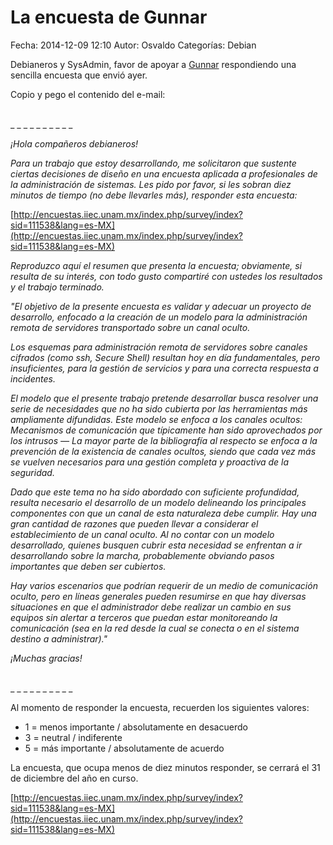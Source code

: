 La encuesta de Gunnar
==================================

Fecha: 2014-12-09 12:10
Autor: Osvaldo
Categorías: Debian

Debianeros y SysAdmin, favor de apoyar a [Gunnar](http://gwolf.org/) respondiendo una sencilla encuesta que envió ayer.

<!-- break -->

Copio y pego el contenido del e-mail:

<br />
_ _ _ _ _ _ _ _ _ _

_¡Hola compañeros debianeros!_

_Para un trabajo que estoy desarrollando, me solicitaron que sustente ciertas decisiones de diseño en una encuesta aplicada a profesionales de la administración de sistemas. Les pido por favor, si les sobran diez minutos de tiempo (no debe llevarles más), responder esta encuesta:_

[http://encuestas.iiec.unam.mx/index.php/survey/index?sid=111538&lang=es-MX](http://encuestas.iiec.unam.mx/index.php/survey/index?sid=111538&lang=es-MX)

_Reproduzco aquí el resumen que presenta la encuesta; obviamente, si resulta de su interés, con todo gusto compartiré con ustedes los resultados y el trabajo terminado._

_"El objetivo de la presente encuesta es validar y adecuar un proyecto de desarrollo, enfocado a la creación de un modelo para la administración remota de servidores transportado sobre un canal oculto._

_Los esquemas para administración remota de servidores sobre canales cifrados (como ssh, Secure Shell) resultan hoy en día fundamentales, pero insuficientes, para la gestión de servicios y para una correcta respuesta a incidentes._

_El modelo que el presente trabajo pretende desarrollar busca resolver una serie de necesidades que no ha sido cubierta por las herramientas más ampliamente difundidas. Este modelo se enfoca a los canales ocultos: Mecanismos de comunicación que típicamente han sido aprovechados por los intrusos — La mayor parte de la bibliografía al respecto se enfoca a la prevención de la existencia de canales ocultos, siendo que cada vez más se vuelven necesarios para una gestión completa y proactiva de la seguridad._

_Dado que este tema no ha sido abordado con suficiente profundidad, resulta necesario el desarrollo de un modelo delineando los principales componentes con que un canal de esta naturaleza debe cumplir. Hay una gran cantidad de razones que pueden llevar a considerar el establecimiento de un canal oculto. Al no contar con un modelo desarrollado, quienes busquen cubrir esta necesidad se enfrentan a ir desarrollando sobre la marcha, probablemente obviando pasos importantes que deben ser cubiertos._

_Hay varios escenarios que podrían requerir de un medio de comunicación oculto, pero en líneas generales pueden resumirse en que hay diversas situaciones en que el administrador debe realizar un cambio en sus equipos sin alertar a terceros que puedan estar monitoreando la comunicación (sea en la red desde la cual se conecta o en el sistema destino a administrar)."_

_¡Muchas gracias!_

<br />
_ _ _ _ _ _ _ _ _ _


<br />

Al momento de responder la encuesta, recuerden los siguientes valores:

* 1 = menos importante / absolutamente en desacuerdo
* 3 = neutral / indiferente
* 5 = más importante / absolutamente de acuerdo

La encuesta, que ocupa menos de diez minutos responder, se cerrará el 31 de diciembre del año en curso.

[http://encuestas.iiec.unam.mx/index.php/survey/index?sid=111538&lang=es-MX](http://encuestas.iiec.unam.mx/index.php/survey/index?sid=111538&lang=es-MX)

<br />
